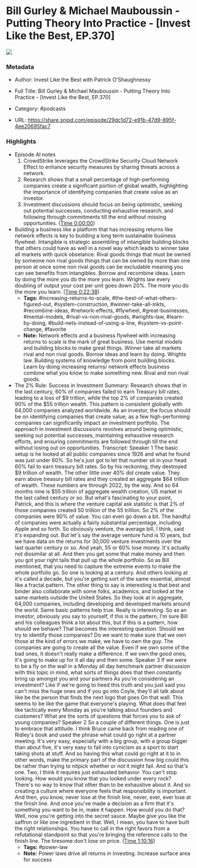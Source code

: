 # Bill Gurley & Michael Mauboussin - Putting Theory Into Practice - [Invest Like the Best, EP.370]

![](https://wsrv.nl/?url=https%3A%2F%2Fmegaphone.imgix.net%2Fpodcasts%2Fef669774-cccd-11ed-889b-c36caad6646f%2Fimage%2FILTB_NEW.png%3Fixlib%3Drails-4.3.1%26max-w%3D3000%26max-h%3D3000%26fit%3Dcrop%26auto%3Dformat%2Ccompress&w=100&h=100)

### Metadata

- Author: Invest Like the Best with Patrick O'Shaughnessy
- Full Title: Bill Gurley & Michael Mauboussin - Putting Theory Into Practice - [Invest Like the Best, EP.370]
- Category: #podcasts



- URL: https://share.snipd.com/episode/29dc1d72-e91b-47d9-895f-4ee20695fac7

### Highlights

- Episode AI notes
  1. CrowdStrike leverages the CrowdStrike Security Cloud Network Effect to enhance security measures by sharing threats across a network.
  2. Research shows that a small percentage of high-performing companies create a significant portion of global wealth, highlighting the importance of identifying companies that create value as an investor.
  3. Investment discussions should focus on being optimistic, seeking out potential successes, conducting exhaustive research, and following through commitments till the end without missing opportunities. ([Time 0:00:00](https://share.snipd.com/episode-takeaways/f5d1ef83-825a-478d-a43d-44cf5f1b2bed))
- Building a business like a platform that has increasing returns like network effects is key to building a long term sustainable business flywheel. Intangible is strategic assembling of intangible building blocks that others could have as well in a novel way which leads to winner take all markets with quick obselance. Rival goods things that must be owned by someone non rival goods things that can be owned by more than one person at once some non rival goods can be excludable meaning you can see benefits from intangibles. Borrow and recombine ideas. Learn by doing the more you do the more you learn. Wrights law every doubling of output your cost per unit goes down 20%. The more you do the more you learn. ([Time 0:22:38](https://share.snipd.com/snip/9c5c0b53-d38f-4801-a1c0-abf912902aed))
    - **Tags:** #increasing-returns-to-scale, #the-best-of-what-others-figured-out, #system-construction, #winner-take-all-mkts, #recombine-ideas, #network-effects, #flywheel, #great-businesses, #mental-models, #rival-vs-non-rival-goods, #wrights-law, #learn-by-doing, #build-nets-instead-of-using-a-line, #system-vs-point-change, #favorite
    - **Note:** Network effects and a business flywheel with increasing returns to scale is the mark of great business. Use mental models and building blocks to make great things. Winner take all markets rival and non rival goods. Borrow ideas and learn by doing. Wrights law. Building systems of knowledge from point building blocks.
      Learn by doing increasing returns/ network effects business combine what you know to make something new. Rival and non rival goods.
- The 2% Rule: Success in Investment
  Summary:
  Research shows that in the last century, 60% of companies failed to earn Treasury bill rates, leading to a loss of $9 trillion, while the top 2% of companies created 90% of the $55 trillion wealth.
  This pattern is consistent globally with 64,000 companies analyzed worldwide. As an investor, the focus should be on identifying companies that create value, as a few high-performing companies can significantly impact an investment portfolio.
  The approach in investment discussions revolves around being optimistic, seeking out potential successes, maintaining exhaustive research efforts, and ensuring commitments are followed through till the end without losing out on opportunities.
  Transcript:
  Speaker 1
  The basic setup is he looked at all public companies since 1926 and what he found was just under 60%. So he's just got to let that number sit in your head 60% fail to earn treasury bill rates. So by his reckoning, they destroyed $9 trillion of wealth. The other little over 40% did create value. They earn above treasury bill rates and they created an aggregate $64 trillion of wealth. These numbers are through 2022, by the way. And so 64 months nine is $55 trillion of aggregate wealth creation, US market in the last called century or so. But what's fascinating to your point, Patrick, and this is where the venture capital ask statistic is that 2% of those companies created 50 trillion of the 55 trillion. So 2% of the companies were 90% of value. You can even go down a bit. The handful of companies were actually a fairly substantial percentage, including Apple and so forth. So obviously venture, the average bill, I think, said it's expanding out. But let's say the average venture fund is 10 years, but we have data on the returns for 30,000 venture investments over the last quarter century or so. And yeah, 55 or 60% lose money. It's actually not dissimilar at all. And then you get some that make money and then you got your right tails that pull up the whole portfolio. So as Bill mentioned, that you need to capture the extreme events to make the whole portfolio go. So one is looking at a century. And others looking at it's called a decade, but you're getting sort of the same essential, almost like a fractal pattern. The other thing to say is interesting is that best and binder also collaborate with some folks, academics, and looked at the same markets outside the United States. So they look at in aggregate, 64,000 companies, including developing and developed markets around the world. Same basic patterns help true. Really is interesting. So as an investor, obviously you say to yourself, if this is the pattern, I'm sure Bill and his colleagues think a lot about this, but if this is a pattern, how should we behave? That becomes the interesting question. Should we try to identify those companies? Do we want to make sure that we own those at the kind of errors we make, we have to own the guy. The companies are going to create all the value. Even if we own some of the bad ones, it doesn't really make a difference. If we own the good ones, it's going to make up for it all day and then some.
  Speaker 3
  If we were to be a fly on the wall in a Monday all day benchmark partner discussion with this topic in mind, what sorts of things does that then constantly bring up amongst you and your partners As you're considering an investment? Like if we're going to heed this truth and you just said you can't miss the huge ones and if you go into Coyle, they'll all talk about like be the person that finds the next logo that goes On that wall. This seems to be like the game that everyone's playing. What does that feel like tactically every Monday as you're talking about founders and customers? What are the sorts of questions that forces you to ask of young companies?
  Speaker 2
  So a couple of different things. One is just to embrace that attitude. I think Bruce came back from reading one of Ridley's book and used the phrase what could go right at a partner meeting. It's very easy, especially with a big group, with a group bigger than about five, it's very easy to fall into cynicism as a sport to start taking shots at stuff. And so having this what could go right at it to in other words, make the primary part of the discussion how big could this be rather than trying to nitpick whether or not it might fail. And so that's one. Two, I think it requires just exhausted behavior. You can't stop looking. How would you know that you looked under every rock? There's no way to know that other than to be exhaustive about it. And so creating a culture where everyone feels that responsibility is important. And then, you know, never lose at the finish line, never, ever, ever lose at the finish line. And once you've made a decision as a firm that it's something you want to be in, make it happen. How would you do that? Well, now you're getting into the secret sauce. Maybe give you like the saffron or like one ingredient in that. Well, I mean, you have to have built the right relationships. You have to call in the right favors from a refutational standpoint so that you're bringing the reference calls to the finish line. The tiresome don't lose on price. ([Time 1:10:16](https://share.snipd.com/snip/c1d30d20-4b5f-4559-9496-fe86f2539df6))
    - **Tags:** #power-law
    - **Note:** Power laws drive all returns in investing. Increase surface area for success

